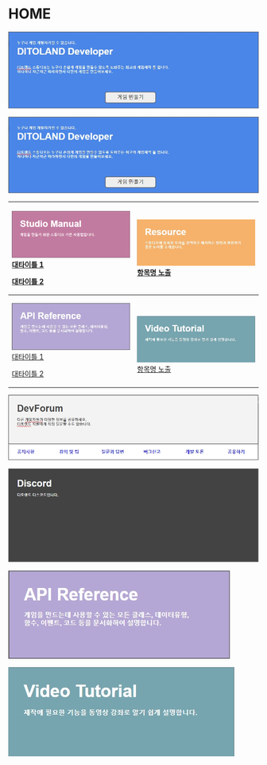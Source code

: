 # HOME

![](.gitbook/assets/20210316_142454.jpg)

[![](.gitbook/assets/20210316_142454.jpg)](studio-manual.md)

<table>
  <thead>
    <tr>
      <th style="text-align:left">
        <p> <a href="studio-manual.md"><img src=".gitbook/assets/image.png" alt/></a>
          <br
          /><a href="studio-manual.md#1">&#xB300;&#xD0C0;&#xC774;&#xD2C0; 1</a>
        </p>
        <p><a href="studio-manual.md#2">&#xB300;&#xD0C0;&#xC774;&#xD2C0; 2</a>
        </p>
      </th>
      <th style="text-align:left">
        <img src=".gitbook/assets/20210316_142830.jpg" alt/>
        <br /><a href="resources.md">&#xD56D;&#xBAA9;&#xBA85; &#xB178;&#xCD9C;</a>
      </th>
    </tr>
  </thead>
  <tbody>
    <tr>
      <td style="text-align:left">
        <p> <a href="api-reference.md"><img src=".gitbook/assets/20210317_164709.jpg" alt/></a>
          <br
          /><a href="API-Reference.md">&#xB300;&#xD0C0;&#xC774;&#xD2C0; 1</a>
        </p>
        <p><a href="API-Reference.md">&#xB300;&#xD0C0;&#xC774;&#xD2C0; 2</a>
        </p>
      </td>
      <td style="text-align:left">
        <br /> <a href="api-reference.md"><img src=".gitbook/assets/20210316_152740%20%282%29%20%282%29%20%284%29%20%284%29%20%283%29.jpg" alt/></a>
        <br
        /><a href="resources.md">&#xD56D;&#xBAA9;&#xBA85; &#xB178;&#xCD9C;</a>
      </td>
    </tr>
  </tbody>
</table>

![](.gitbook/assets/20210317_163244.jpg)

[![&#xB514;&#xC2A4;&#xCF54;&#xB4DC;&#xBC30;&#xB108;](.gitbook/assets/20210317_145308.jpg)](https://discord.gg/BxXM4JA)

![](.gitbook/assets/20210317_164709.jpg)

![](.gitbook/assets/20210316_152740%20%282%29%20%282%29%20%284%29%20%284%29%20%283%29.jpg)

